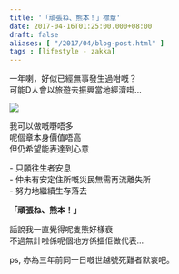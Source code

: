 ```yaml
---
title: '「頑張ね、熊本！」襟章'
date: 2017-04-16T01:25:00.000+08:00
draft: false
aliases: [ "/2017/04/blog-post.html" ]
tags : [lifestyle - zakka]
---
```


一年喇，好似已經無事發生過咁嘅？  
可能D人會以旅遊去振興當地經濟啩...  

![](/images/yataxkumamoto.jpg)

我可以做嘅嘢唔多  
呢個章本身價值唔高  
但仍希望能表達到心意  
  
\- 只願往生者安息  
\- 仲未有安定住所嘅災民無需再流離失所  
\- 努力地繼續生存落去  
  
**「頑張ね、熊本！」**  
  
話說我一直覺得呢隻熊好樣衰  
不過無計啦係呢個地方係搵佢做代表...  
  
  
  
ps, 亦為三年前同一日嘅世越號死難者默哀吧。
